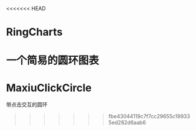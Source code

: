 <<<<<<< HEAD
# RingCharts
一个简易的圆环图表
=======
# MaxiuClickCircle
带点击交互的圆环
>>>>>>> fbe43044119c7f7cc29655c199335ed282d6aab6
